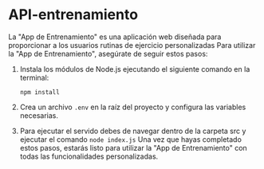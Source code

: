 # API-entrenamiento
La "App de Entrenamiento" es una aplicación web diseñada para proporcionar a los usuarios rutinas de ejercicio personalizadas 
Para utilizar la "App de Entrenamiento", asegúrate de seguir estos pasos:

1. Instala los módulos de Node.js ejecutando el siguiente comando en la terminal:
    ```
    npm install
    ```

2. Crea un archivo `.env` en la raíz del proyecto y configura las variables necesarias. 

3. Para ejecutar el servido debes de navegar dentro de la carpeta src y ejecutar el comando `node index.js`
Una vez que hayas completado estos pasos, estarás listo para utilizar la "App de Entrenamiento" con todas las funcionalidades personalizadas.